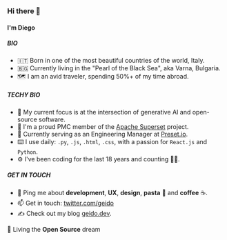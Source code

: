 ### Hi there 👋

#### I'm Diego

##### BIO

- 🇮🇹 Born in one of the most beautiful countries of the world, Italy.
- 🇧🇬 Currently living in the "Pearl of the Black Sea", aka Varna, Bulgaria.
- 🗺 I am an avid traveler, spending 50%+ of my time abroad.

##### TECHY BIO
- 🧠 My current focus is at the intersection of generative AI and open-source software.
- 🏢 I'm a proud PMC member of the [Apache Superset](https://github.com/apache/superset) project.
- 🤖 Currently serving as an Engineering Manager at [Preset.io](https://preset.io/).
- ⌨️ I use daily: `.py`, `.js`, `.html`, `.css`, with a passion for `React.js` and `Python`.
- ⚙️ I've been coding for the last 18 years and counting 👨‍💻.


##### GET IN TOUCH

- 💬 Ping me about **development**, **UX**, **design**, **pasta** 🍝 and **coffee** ☕.
- 📫 Get in touch: [twitter.com/geido](https://twitter.com/geido_)
- ✍️ Check out my blog [geido.dev](https://geido.dev).

🌱 Living the **Open Source** dream
